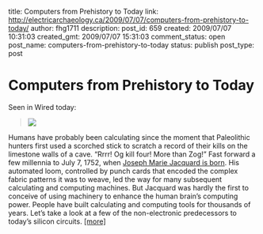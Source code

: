 title: Computers from Prehistory to Today
link: http://electricarchaeology.ca/2009/07/07/computers-from-prehistory-to-today/
author: fhg1711
description: 
post_id: 659
created: 2009/07/07 10:31:03
created_gmt: 2009/07/07 15:31:03
comment_status: open
post_name: computers-from-prehistory-to-today
status: publish
post_type: post

# Computers from Prehistory to Today

Seen in Wired today: 

> ![](http://www.wired.com/images_blogs/gadgetlab/2009/07/gallery_low_tech_1a.jpg)

Humans have probably been calculating since the moment that Paleolithic hunters first used a scorched stick to scratch a record of their kills on the limestone walls of a cave. “Rrrr! Og kill four! More than Zog!” Fast forward a few millennia to July 7, 1752, when [Joseph Marie Jacquard is born](http://www.wired.com/thisdayintech/2009/07/dayintech_0707). His automated loom, controlled by punch cards that encoded the complex fabric patterns it was to weave, led the way for many subsequent calculating and computing machines. But Jacquard was hardly the first to conceive of using machinery to enhance the human brain’s computing power. People have built calculating and computing tools for thousands of years. Let’s take a look at a few of the non-electronic predecessors to today’s silicon circuits. [[more]](http://www.wired.com/gadgetlab/2009/07/low-tech-computers)